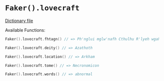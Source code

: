 # `Faker().lovecraft`

[Dictionary file](../core/src/main/resources/locales/en/lovecraft.yml)

Available Functions:  
```kotlin
Faker().lovecraft.fhtagn() // => Ph'nglui mglw'nafh Cthulhu R'lyeh wgah'nagl fhtagn

Faker().lovecraft.deity() // => Azathoth

Faker().lovecraft.location() // => Arkham

Faker().lovecraft.tome() // => Necronomicon

Faker().lovecraft.words() // => abnormal
```
